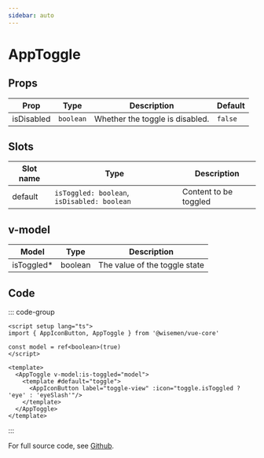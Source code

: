 ```yaml
---
sidebar: auto
---
```



# AppToggle
<script setup>
import AppTogglePlayground from './AppTogglePlayground.vue'
</script>

<AppTogglePlayground />


## Props

| Prop       | Type      | Description                     | Default |
| ---------- | --------- | ------------------------------- | ------- |
| isDisabled | `boolean` | Whether the toggle is disabled. | `false` |


## Slots

| Slot name | Type                                        | Description           |
| --------- | ------------------------------------------- | --------------------- |
| default   | `isToggled: boolean`, `isDisabled: boolean` | Content to be toggled |


## v-model

| Model      | Type    | Description                   |
| ---------- | ------- | ----------------------------- |
| isToggled* | boolean | The value of the toggle state |

## Code

::: code-group
```vue [Usage]
<script setup lang="ts">
import { AppIconButton, AppToggle } from '@wisemen/vue-core'

const model = ref<boolean>(true)
</script>
  
<template>
  <AppToggle v-model:is-toggled="model">
    <template #default="toggle">
      <AppIconButton label="toggle-view" :icon="toggle.isToggled ? 'eye' : 'eyeSlash'"/>
    </template>
  </AppToggle>
</template>
```
:::

For full source code, see [Github](https://github.com/wisemen-digital/vue-core/blob/main/packages/components/src/components/toggle/AppToggle.vue).